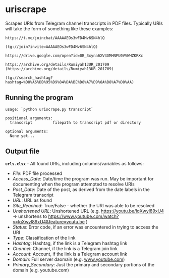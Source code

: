 # uriscrape
Scrapes URIs from Telegram channel transcripts in PDF files.  Typically URIs will take the form of something like these examples:
```
https://t.me/joinchat/AAAAAEOs3wFD4Mv6SN4hlQ

(tg://join?invite=AAAAAEOs3wFD4Mv6SN4hlQ)

https://drive.google.com/open?id=0B_3xyna6XV4GMHNPU0VVWHZKRXc

https://archive.org/details/Rumiyah13UR_201709
(https://archive.org/details/Rumiyah13UR_201709)

(tg://search_hashtag?hashtag=%D8%A6%DB%95%D9%84%DA%BE%D8%A7%D9%8A%D8%A7%D8%AA)
```

## Running the program

```
usage: `python uriscrape.py transcript`

positional arguments:
  transcript         filepath to transcript pdf or directory

optional arguments:
  None yet...

```

## Output file

**`urls.xlsx`** - All found URIs, including columns/variables as follows:
- *File*: PDF file processed
- *Access_Date*: Date/time the program was run. May be important for documenting when the program attempted to resolve URIs
- *Post_Date*: Date of the post, as derived from the date labels in the Telegram transcript
- *URL*: URL as found
- *Site_Reached*: True/False - whether the URI was able to be resolved
- *Unshortened URL*: Unshortened URL (e.g.  https://youtu.be/lqXwyl89xU4 -> unshortens to https://www.youtube.com/watch?v=lqXwyl89xU4&feature=youtu.be )
- *Status*: Error code, if an error was encountered in trying to access the URI
- *Type*: Classification of the link
- *Hashtag*: Hashtag, if the link is a Telegram hashtag link
- *Channel*: Channel, if the link is a Telegram join link
- *Account*: Account, if the link is a Telegram account link
- *Domain*: Full server daomain (e.g. www.youtube.com)
- *Primary_Secondary*: Just the primary and secondary portions of the domain (e.g. youtube.com)
